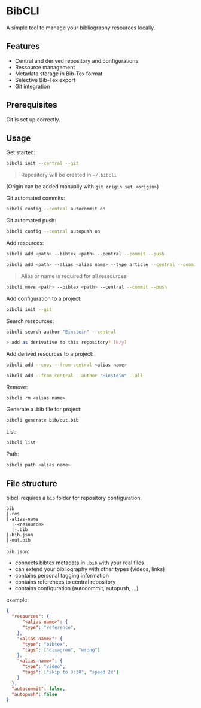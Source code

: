 # BibCLI

A simple tool to manage your bibliography resources locally.

## Features

* Central and derived repository and configurations
* Ressource management
* Metadata storage in Bib-Tex format
* Selective Bib-Tex export
* Git integration

## Prerequisites

Git is set up correctly.

## Usage

Get started:

```bash
bibcli init --central --git
```

> Repository will be created in `~/.bibcli`

(Origin can be added manually with `git origin set <origin>`)

Git automated commits:

```bash
bibcli config --central autocommit on
```

Git automated push:

```bash
bibcli config --central autopush on
```

Add resources:

```bash
bibcli add <path> --bibtex <path> --central --commit --push
```

```bash
bibcli add <path> --alias <alias name> --type article --central --commit --push
```

> Alias or name is required for all ressources

```bash
bibcli move <path> --bibtex <path> --central --commit --push
```

Add configuration to a project:

```bash
bibcli init --git
```

Search ressources:

```bash
bibcli search author "Einstein" --central

> add as derivative to this repository? [N/y]
```

Add derived resources to a project:

```bash
bibcli add --copy --from-central <alias name>
```

```bash
bibcli add --from-central --author "Einstein" --all
```

Remove:

```
bibcli rm <alias name>
```

Generate a .bib file for project:

```bash
bibcli generate bib/out.bib
```

List:

```bash
bibcli list
```

Path:

```bash
bibcli path <alias name>
```

## File structure

bibcli requires a `bib` folder for repository configuration.

```
bib
|-res
|-alias-name
  |-<resource>
  |-.bib
|-bib.json
|-out.bib
```

`bib.json`:
* connects bibtex metadata in `.bib` with your real files
* can extend your bibliography with other types (videos, links)
* contains personal tagging information
* contains references to central repository
* contains configuration (autocommit, autopush, ...)

example:

```json
{
  "resources": {
      "<alias-name>": {
      "type": "reference",
    },
    "<alias-name>": {
      "type": "bibtex",
      "tags": ["disagree", "wrong"]
    },
    "<alias-name>": {
      "type": "video",
      "tags": ["skip to 3:30", "speed 2x"]
    }
  },
  "autocommit": false,
  "autopush": false
}
```
